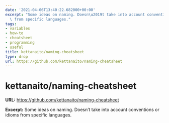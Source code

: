 ```yaml
---
date: '2021-04-06T13:40:22.682000+00:00'
excerpt: "Some ideas on naming. Doesn\u2019t take into account conventions or idioms\
  \ from specific languages."
tags:
- variables
- how-to
- cheatsheet
- programming
- useful
title: kettanaito/naming-cheatsheet
type: drop
url: https://github.com/kettanaito/naming-cheatsheet
---
```


# kettanaito/naming-cheatsheet

**URL:** https://github.com/kettanaito/naming-cheatsheet

**Excerpt:** Some ideas on naming. Doesn’t take into account conventions or idioms from specific languages.
